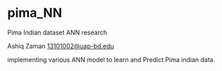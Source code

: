 # pima_NN
Pima Indian dataset ANN research


Ashiq Zaman
13101002@uap-bd.edu


implementing various ANN model to learn and Predict Pima indian data. 
